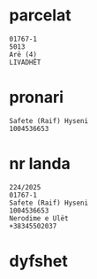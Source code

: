 # parcelat

```
01767-1
5013
Arë (4)
LIVADHËT

```


# pronari

```
Safete (Raif) Hyseni
1004536653

```




# nr landa

```
224/2025
01767-1
Safete (Raif) Hyseni
1004536653
Nerodime e Ulët
+38345502037

```

# dyfshet

```

```
